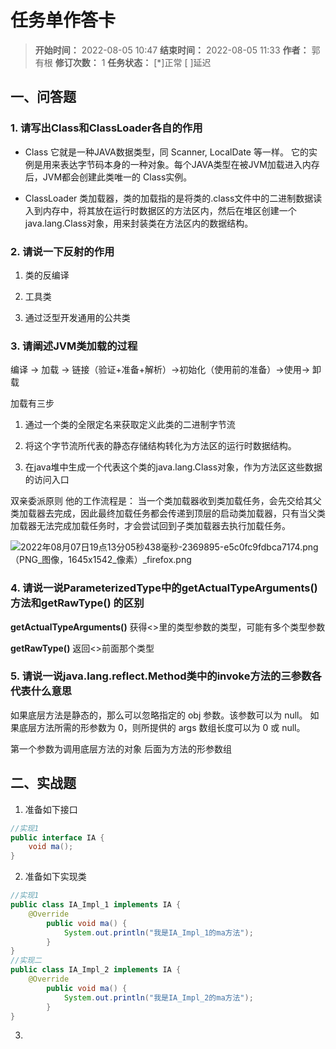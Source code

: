 [//]: # (注释
  Date: 2022-08-07 18:36:31
  LastEditors: gyg
  LastEditTime: 2022-08-07 20:53:15
  FilePath: \note\markdown\郭有根-第二十次作业.md
)

# 任务单作答卡

>**开始时间：** 2022-08-05 10:47 **结束时间：** 2022-08-05 11:33
**作者：** 郭有根 **修订次数：** 1 **任务状态：** [*]正常 [ ]延迟

## 一、问答题

### 1. 请写出Class和ClassLoader各自的作用

- Class
它就是一种JAVA数据类型，同 Scanner, LocalDate 等一样。
它的实例是用来表达字节码本身的一种对象。每个JAVA类型在被JVM加载进入内存后，JVM都会创建此类唯一的 Class实例。

- ClassLoader
类加载器，类的加载指的是将类的.class文件中的二进制数据读入到内存中，将其放在运行时数据区的方法区内，然后在堆区创建一个 java.lang.Class对象，用来封装类在方法区内的数据结构。

### 2. 请说一下反射的作用

1. 类的反编译

2. 工具类

3. 通过泛型开发通用的公共类

### 3. 请阐述JVM类加载的过程

编译 -> 加载 -> 链接（验证+准备+解析）->初始化（使用前的准备）->使用-> 卸载

加载有三步

1. 通过一个类的全限定名来获取定义此类的二进制字节流

2. 将这个字节流所代表的静态存储结构转化为方法区的运行时数据结构。

3. 在java堆中生成一个代表这个类的java.lang.Class对象，作为方法区这些数据的访问入口

双亲委派原则
    他的工作流程是： 当一个类加载器收到类加载任务，会先交给其父类加载器去完成，因此最终加载任务都会传递到顶层的启动类加载器，只有当父类加载器无法完成加载任务时，才会尝试回到子类加载器去执行加载任务。

![2022年08月07日19点13分05秒438毫秒-2369895-e5c0fc9fdbca7174.png（PNG_图像，1645x1542_像素）_firefox.png](https://s2.loli.net/2022/08/07/LFo4smBWu9zjqDM.png)

### 4. 请说一说ParameterizedType中的getActualTypeArguments()方法和getRawType() 的区别

**getActualTypeArguments()** 获得<>里的类型参数的类型，可能有多个类型参数

**getRawType()** 返回<>前面那个类型

### 5. 请说一说java.lang.reflect.Method类中的invoke方法的三参数各代表什么意思

如果底层方法是静态的，那么可以忽略指定的 obj 参数。该参数可以为 null。
如果底层方法所需的形参数为 0，则所提供的 args 数组长度可以为 0 或 null。

第一个参数为调用底层方法的对象 后面为方法的形参数组

## 二、实战题

1. 准备如下接口

```java
//实现1
public interface IA {
    void ma();
}
```

2. 准备如下实现类

```java
//实现1
public class IA_Impl_1 implements IA {
    @Override
        public void ma() {
            System.out.println("我是IA_Impl_1的ma方法");
        }
}
//实现二
public class IA_Impl_2 implements IA {
    @Override
        public void ma() {
            System.out.println("我是IA_Impl_2的ma方法");
        }
}
```

3. 